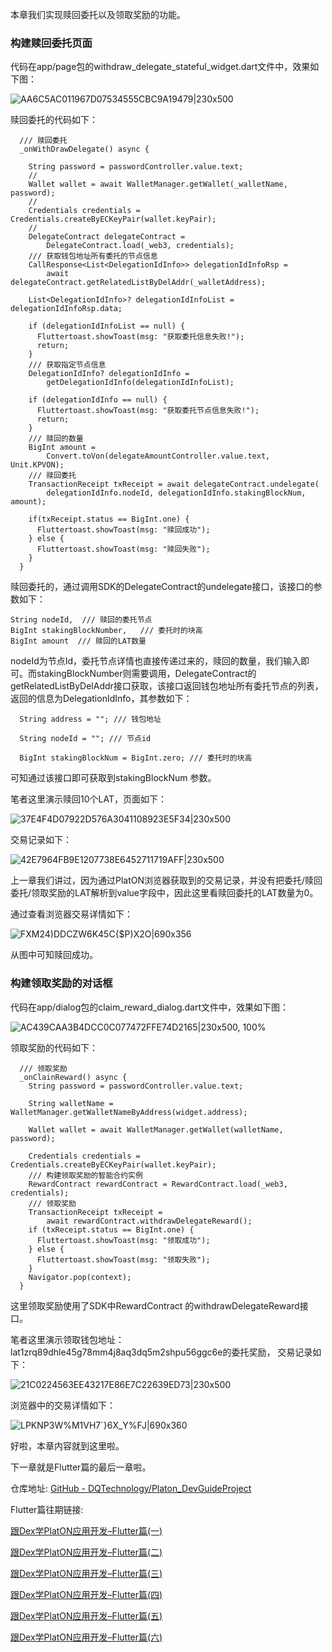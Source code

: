 本章我们实现赎回委托以及领取奖励的功能。

### 构建赎回委托页面

代码在app/page包的withdraw_delegate_stateful_widget.dart文件中，效果如下图：

![AA6C5AC011967D07534555CBC9A19479|230x500](./image/1.jpeg)


赎回委托的代码如下：
```
  /// 赎回委托
  _onWithDrawDelegate() async {

    String password = passwordController.value.text;
    //
    Wallet wallet = await WalletManager.getWallet(_walletName, password);
    //
    Credentials credentials = Credentials.createByECKeyPair(wallet.keyPair);
    //
    DelegateContract delegateContract =
        DelegateContract.load(_web3, credentials);
    /// 获取钱包地址所有委托的节点信息
    CallResponse<List<DelegationIdInfo>> delegationIdInfoRsp =
        await delegateContract.getRelatedListByDelAddr(_walletAddress);

    List<DelegationIdInfo>? delegationIdInfoList = delegationIdInfoRsp.data;

    if (delegationIdInfoList == null) {
      Fluttertoast.showToast(msg: "获取委托信息失败!");
      return;
    }
    /// 获取指定节点信息
    DelegationIdInfo? delegationIdInfo =
        getDelegationIdInfo(delegationIdInfoList);

    if (delegationIdInfo == null) {
      Fluttertoast.showToast(msg: "获取委托节点信息失败!");
      return;
    }
    /// 赎回的数量
    BigInt amount =
        Convert.toVon(delegateAmountController.value.text, Unit.KPVON);
    /// 赎回委托
    TransactionReceipt txReceipt = await delegateContract.undelegate(
        delegationIdInfo.nodeId, delegationIdInfo.stakingBlockNum, amount);

    if(txReceipt.status == BigInt.one) {
      Fluttertoast.showToast(msg: "赎回成功");
    } else {
      Fluttertoast.showToast(msg: "赎回失败");
    }
  }
```
赎回委托的，通过调用SDK的DelegateContract的undelegate接口，该接口的参数如下：
```
String nodeId,  /// 赎回的委托节点 
BigInt stakingBlockNumber,   /// 委托时的块高
BigInt amount  /// 赎回的LAT数量
```
nodeId为节点Id，委托节点详情也直接传递过来的，赎回的数量，我们输入即可。而stakingBlockNumber则需要调用，DelegateContract的getRelatedListByDelAddr接口获取，该接口返回钱包地址所有委托节点的列表，返回的信息为DelegationIdInfo，其参数如下：
```
  String address = ""; /// 钱包地址

  String nodeId = ""; /// 节点id

  BigInt stakingBlockNum = BigInt.zero; /// 委托时的块高
```
可知通过该接口即可获取到stakingBlockNum 参数。

笔者这里演示赎回10个LAT，页面如下：

![37E4F4D07922D576A3041108923E5F34|230x500](./image/2.jpeg)

交易记录如下：

![42E7964FB9E1207738E6452711719AFF|230x500](./image/3.jpeg)

上一章我们讲过，因为通过PlatON浏览器获取到的交易记录，并没有把委托/赎回委托/领取奖励的LAT解析到value字段中，因此这里看赎回委托的LAT数量为0。

通过查看浏览器交易详情如下：

![FXM24)DDCZW6K45C{$P)X2O|690x356](./image/4.png)

从图中可知赎回成功。


### 构建领取奖励的对话框

代码在app/dialog包的claim_reward_dialog.dart文件中，效果如下图：

![AC439CAA3B4DCC0C077472FFE74D2165|230x500, 100%](./image/5.jpeg)

领取奖励的代码如下：
```
  /// 领取奖励
  _onClainReward() async {
    String password = passwordController.value.text;

    String walletName = WalletManager.getWalletNameByAddress(widget.address);

    Wallet wallet = await WalletManager.getWallet(walletName, password);

    Credentials credentials = Credentials.createByECKeyPair(wallet.keyPair);
    /// 构建领取奖励的智能合约实例
    RewardContract rewardContract = RewardContract.load(_web3, credentials);
    /// 领取奖励
    TransactionReceipt txReceipt =
        await rewardContract.withdrawDelegateReward();
    if (txReceipt.status == BigInt.one) {
      Fluttertoast.showToast(msg: "领取成功");
    } else {
      Fluttertoast.showToast(msg: "领取失败");
    }
    Navigator.pop(context);
  }
```
这里领取奖励使用了SDK中RewardContract 的withdrawDelegateReward接口。

笔者这里演示领取钱包地址：lat1zrq89dhle45g78mm4j8aq3dq5m2shpu56ggc6e的委托奖励，
交易记录如下：

![21C0224563EE43217E86E7C22639ED73|230x500](./image/6.jpeg)

浏览器中的交易详情如下：

![LPKNP3W%M1VH7`}6X_Y%FJ|690x360](./image/7.png)


好啦，本章内容就到这里啦。

下一章就是Flutter篇的最后一章啦。

仓库地址: [GitHub - DQTechnology/Platon_DevGuideProject](https://github.com/DQTechnology/Platon_DevGuideProject)


Flutter篇往期链接:


[跟Dex学PlatON应用开发–Flutter篇(一)](https://forum.latticex.foundation/t/topic/6020)

[跟Dex学PlatON应用开发–Flutter篇(二)](https://forum.latticex.foundation/t/topic/6025)

[跟Dex学PlatON应用开发–Flutter篇(三)](https://forum.latticex.foundation/t/topic/6030)

[跟Dex学PlatON应用开发–Flutter篇(四)](https://forum.latticex.foundation/t/topic/6046)

[跟Dex学PlatON应用开发–Flutter篇(五)](https://forum.latticex.foundation/t/topic/6122)

[跟Dex学PlatON应用开发–Flutter篇(六)](https://forum.latticex.foundation/t/topic/6161)